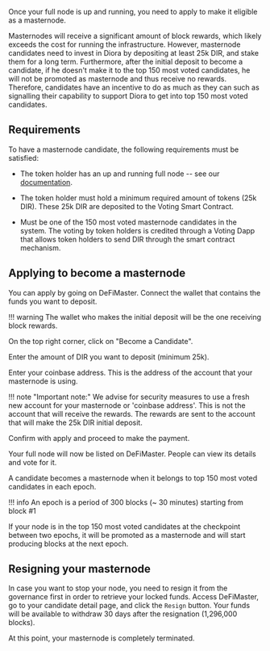 Once your full node is up and running, you need to apply to make it eligible as a masternode.

Masternodes will receive a significant amount of block rewards, which likely exceeds the cost for running the infrastructure.
However, masternode candidates need to invest in Diora by depositing at least 25k DIR, and stake them for a long term.
Furthermore, after the initial deposit to become a candidate, if he doesn't make it to the top 150 most voted candidates, he will not be promoted as masternode and thus receive no rewards.
Therefore, candidates have an incentive to do as much as they can such as signalling their capability to support Diora to get into top 150 most voted candidates.

## Requirements
To have a masternode candidate, the following requirements must be satisfied:

- The token holder has an up and running full node -- see our [documentation](https://docs.Diora.com/masternode/tmn/).

- The token holder must hold a minimum required amount of tokens (25k DIR).
These 25k DIR are deposited to the Voting Smart Contract.

- Must be one of the 150 most voted masternode candidates in the system.
The voting by token holders is credited through a Voting Dapp that allows token holders to send DIR through the smart contract mechanism.

## Applying to become a masternode
You can apply by going on DeFiMaster.
Connect the wallet that contains the funds you want to deposit.

!!! warning
    The wallet who makes the initial deposit will be the one receiving block rewards.

On the top right corner, click on "Become a Candidate".

Enter the amount of DIR you want to deposit (minimum 25k).

Enter your coinbase address. This is the address of the account that your masternode is using.

!!! note "Important note:"
	We advise for security measures to use a fresh new account for your masternode or 'coinbase address'.
	This is not the account that will receive the rewards.
	The rewards are sent to the account that will make the 25k DIR initial deposit.

Confirm with apply and proceed to make the payment.

Your full node will now be listed on DeFiMaster.
People can view its details and vote for it.

A candidate becomes a masternode when it belongs to top 150 most voted candidates in each epoch.

!!! info
    An epoch is a period of 300 blocks (~ 30 minutes) starting from block #1

If your node is in the top 150 most voted candidates at the checkpoint between two epochs, it will be promoted as a masternode and will start producing blocks at the next epoch.

## Resigning your masternode
In case you want to stop your node, you need to resign it from the governance first in order to retrieve your locked funds.
Access DeFiMaster, go to your candidate detail page, and click the `Resign` button.
Your funds will be available to withdraw 30 days after the resignation (1,296,000 blocks).


At this point, your masternode is completely terminated.
